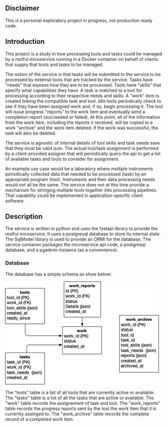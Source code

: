 ## Disclaimer

This is a personal exploratory project in progress, not production ready code.  

## Introduction

This project is a study in how processing tools and tasks could be managed by a restful micoservice running in a Docker container on behalf of clients that supply that tools and tasks to be managed.

The notion of the service is that tasks will be submitted to the service to be processed by external tools that are tracked by the service.  Tasks have "needs" that express how they are to be processed.  Tools have "skills" that specify what capabilities they have.  A task is matched to a tool for processing according to their respective needs and skills.  A "work" item is created linking the compatible task and tool.  Idle tools periodically check to see if they have been assigned work and, if so, begin processing it.  The tool will issue progress "reports" to the work item and eventually send a completion report (succeeded or failed).  At this point, all of the information from the work item, including the reports it received, will be copied to a work "archive" and the work item deleted.  If the work was successful, the task will also be deleted.

The service is agnostic of internal details of tool skills and task needs save that they must be valid json.  The actual tool/task assignment is performed by a client-provided assigner that will periodically query the api to get a list of available tasks and tools to consider for assignment.

An example use case would be a laboratory where multiple instruments periodically collected data that needed to be processed (task) by an appropriate program (tool).  Instruments and their data processing needs would not all be the same.  The service does not at this time provide a mechanism for stringing multiple tools together into processing pipelines.  That capability could be implemented in application-specific client software.


## Description

The service is written in python and uses the fastapi library to provide the restful micoservice. It uses  a postgresql database to store its internal state.  The SqlModel library is used to provide an ORMl for the database.  The service container packages the microservice api code, a postgresql database, and a pgadmin instance (as a convenience).


### Database

The database has a simple schema as show below:

![alt text](figures/schema.png)

The "tools" table is a list of all tools that are currently active or available.  The "tasks" table is a list of all the tasks that are active or available.  The "work" table records the assignement of task and tool.  The "work_reports" table records the progress reports sent by the tool the work item that it is currently assinged to.  The "work_archive" table records the complete record of a completed work item.